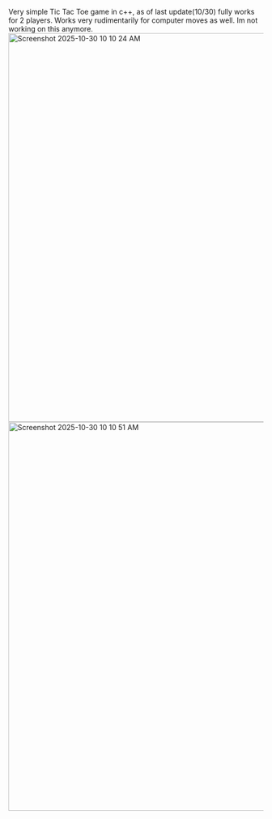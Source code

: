 Very simple Tic Tac Toe game in c++, as of last update(10/30) fully works for 2 players.
Works very rudimentarily for computer moves as well.
Im not working on this anymore.
<img width="1366" height="768" alt="Screenshot 2025-10-30 10 10 24 AM" src="https://github.com/user-attachments/assets/c2ef4400-fef0-4f32-82d3-fd2e77027cf3" />
<img width="1366" height="768" alt="Screenshot 2025-10-30 10 10 51 AM" src="https://github.com/user-attachments/assets/960749e5-59a5-4f9a-bcd9-b73a8577ffb7" />
